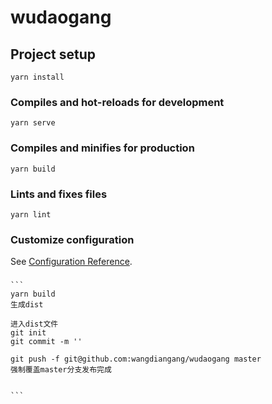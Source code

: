 # wudaogang

## Project setup
```
yarn install
```

### Compiles and hot-reloads for development
```
yarn serve
```

### Compiles and minifies for production
```
yarn build
```

### Lints and fixes files
```
yarn lint
```

### Customize configuration
See [Configuration Reference](https://cli.vuejs.org/config/).




### 
    ``` 
    yarn build 
    生成dist

    进入dist文件
    git init 
    git commit -m ''

    git push -f git@github.com:wangdiangang/wudaogang master
    强制覆盖master分支发布完成


    ```